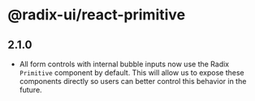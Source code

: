 # @radix-ui/react-primitive

## 2.1.0

- All form controls with internal bubble inputs now use the Radix `Primitive` component by default. This will allow us to expose these components directly so users can better control this behavior in the future.
